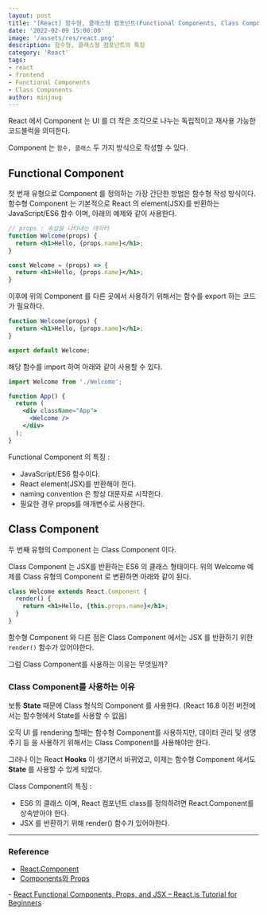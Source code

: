 ```yaml
---
layout: post
title: "[React] 함수형, 클래스형 컴포넌트(Functional Components, Class Components)"
date: '2022-02-09 15:00:00'
image: '/assets/res/react.png'
description: 함수형, 클래스형 컴포넌트의 특징
category: 'React'
tags:
- react
- frontend
- Functional Components
- Class Components
author: minjnug
---
```


React 에서 Component 는 UI 를 더 작은 조각으로 나누는 독립적이고 재사용 가능한 코드블럭을 의미한다.

Component 는 `함수, 클래스` 두 가지 방식으로 작성할 수 있다.

## Functional Component

첫 번재 유형으로 Component 를 정의하는 가장 간단한 방법은 함수형 작성 방식이다.
함수형 Component 는 기본적으로 React 의 element(JSX)를 반환하는 JavaScript/ES6 함수 이며, 아래의 예제와 같이 사용한다.

```jsx
// props : 속성을 나타내는 데이터
function Welcome(props) {
  return <h1>Hello, {props.name}</h1>;
}

const Welcome = (props) => { 
  return <h1>Hello, {props.name}</h1>; 
}
```

이후에 위의 Component 를 다른 곳에서 사용하기 위해서는 함수를 export 하는 코드가 필요하다.

```jsx
function Welcome(props) {
  return <h1>Hello, {props.name}</h1>;
}

export default Welcome;
```

해당 함수를 import 하여 아래와 같이 사용할 수 있다.

```jsx
import Welcome from './Welcome';

function App() { 
  return (
    <div className="App">
      <Welcome />
    </div>
  );
}
```

Functional Component 의 특징 :

- JavaScript/ES6 함수이다.
- React element(JSX)를 반환해야 한다.
- naming convention 은 항상 대문자로 시작한다.
- 필요한 경우 props를 매개변수로 사용한다.


## Class Component

두 번째 유형의 Component 는 Class Component 이다. 

Class Component 는 JSX를 반환하는 ES6 의 클래스 형태이다. 위의 Welcome 예제를 Class 유형의 Component 로 변환하면 아래와 같이 된다.

```jsx
class Welcome extends React.Component {
  render() {
    return <h1>Hello, {this.props.name}</h1>;
  }
}
```

함수형 Component 와 다른 점은 Class Component 에서는 JSX 를 반환하기 위한 `render()` 함수가 있어야한다.

그럼 Class Component를 사용하는 이유는 무엇일까?

### Class Component를 사용하는 이유

보통 **State** 때문에 Class 형식의 Component 를 사용한다.
(React 16.8 이전 버전에서는 함수형에서 State를 사용할 수 없음)

오직 UI 를 rendering 할때는 함수형 Component를 사용하지만, 데이터 관리 및 생명주기 등 을 사용하기 위해서는 Class Component를 사용해야만 한다.

그러나 이는 React **Hooks** 이 생기면서 바뀌었고, 이제는 함수형 Component 에서도 **State** 를 사용할 수 있게 되었다.


Class Component의 특징 :

- ES6 의 클래스 이며, React 컴포넌트 class를 정의하려면 React.Component를 상속받아야 한다.
- JSX 를 반환하기 위해 render() 함수가 있어야한다.


<!-- [Props 와 State 관련 글](./2022-02-16-React-props-state.md) -->


-----
### Reference
- <a href="https://ko.reactjs.org/docs/react-component.html">React.Component</a>
- <a href="https://ko.reactjs.org/docs/components-and-props.html">Components와 Props
</a>
- <a href="https://www.freecodecamp.org/news/react-components-jsx-props-for-beginners">React Functional Components, Props, and JSX – React.js Tutorial for Beginners</a>